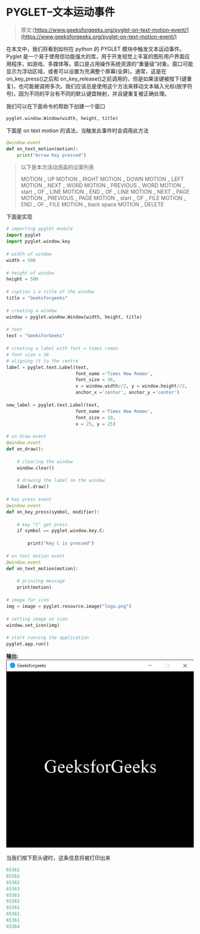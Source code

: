 # PYGLET–文本运动事件

> 原文:[https://www.geeksforgeeks.org/pyglet-on-text-motion-event/](https://www.geeksforgeeks.org/pyglet-on-text-motion-event/)

在本文中，我们将看到如何在 python 的 PYGLET 模块中触发文本运动事件。Pyglet 是一个易于使用但功能强大的库，用于开发视觉上丰富的图形用户界面应用程序，如游戏、多媒体等。窗口是占用操作系统资源的“重量级”对象。窗口可能显示为浮动区域，或者可以设置为充满整个屏幕(全屏)。通常，这是在 on_key_press()之后和 on_key_release()之前调用的，但是如果该键被按下(键重复)，也可能被调用多次。我们应该总是使用这个方法来移动文本输入光标(脱字符号)，因为不同的平台有不同的默认键盘映射，并且键重复被正确处理。

我们可以在下面命令的帮助下创建一个窗口

```py
pyglet.window.Window(width, height, title)

```

下面是 on text motion 的语法，当触发此事件时会调用此方法

```py
@window.event       
def on_text_motion(motion):
    print("Arrow Key pressed")

```

> 以下是本次活动涵盖的议案列表
> 
> MOTION _ UP
> MOTION _ RIGHT
> MOTION _ DOWN
> MOTION _ LEFT
> MOTION _ NEXT _ WORD
> MOTION _ PREVIOUS _ WORD
> MOTION _ start _ OF _ LINE
> MOTION _ END _ OF _ LINE
> MOTION _ NEXT _ PAGE
> MOTION _ PREVIOUS _ PAGE
> MOTION _ start _ OF _ FILE
> MOTION _ END _ OF _ FILE
> MOTION _ back space
> MOTION _ DELETE

下面是实现

```py
# importing pyglet module
import pyglet
import pyglet.window.key

# width of window
width = 500

# height of window
height = 500

# caption i.e title of the window
title = "Geeksforgeeks"

# creating a window
window = pyglet.window.Window(width, height, title)

# text 
text = "GeeksforGeeks"

# creating a label with font = times roman
# font size = 36
# aligning it to the centre
label = pyglet.text.Label(text,
                          font_name ='Times New Roman',
                          font_size = 36,
                          x = window.width//2, y = window.height//2,
                          anchor_x ='center', anchor_y ='center')

new_label = pyglet.text.Label(text,
                          font_name ='Times New Roman',
                          font_size = 10,
                          x = 25, y = 25)

# on draw event
@window.event
def on_draw():    

    # clearing the window
    window.clear()

    # drawing the label on the window
    label.draw()

# key press event    
@window.event
def on_key_press(symbol, modifier):

    # key "C" get press
    if symbol == pyglet.window.key.C:

        print("Key C is pressed")

# on text motion event
@window.event
def on_text_motion(motion):

    # prinitng message
    print(motion)

# image for icon
img = image = pyglet.resource.image("logo.png")

# setting image as icon
window.set_icon(img)

# start running the application
pyglet.app.run()
```

**输出:**
![](img/9e4ae5db65098e675641e54c86d51ad9.png)

当我们按下箭头键时，这条信息将被打印出来

```py
65362
65362
65362
65363
65363
65363
65361
65361
65361
65364

```